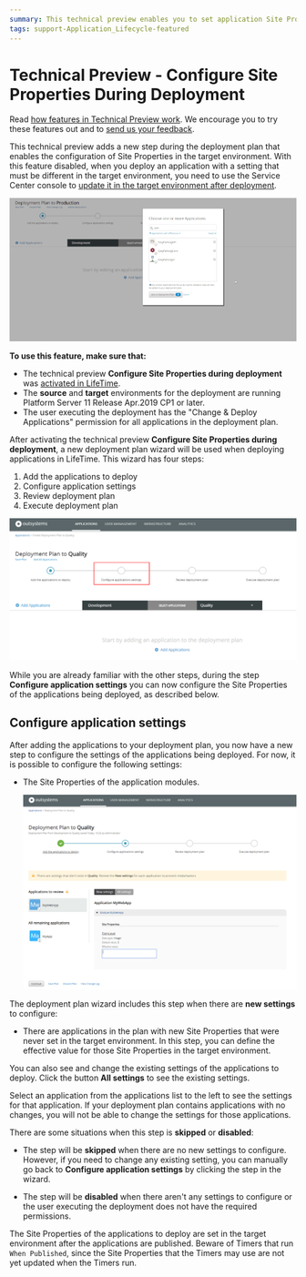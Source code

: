 ```yaml
---
summary: This technical preview enables you to set application Site Properties in the target environment while performing a deployment in LifeTime.
tags: support-Application_Lifecycle-featured
---
```


# Technical Preview - Configure Site Properties During Deployment

<div class="info" markdown="1">

Read [how features in Technical Preview work](https://success.outsystems.com/Support/Enterprise_Customers/Upgrading/Technical_Preview_features). We encourage you to try these features out and to [send us your feedback](https://www.outsystems.com/forums/discussion/48360/configure-site-properties-during-deployment/#Post177757).

</div>

This technical preview adds a new step during the deployment plan that enables the configuration of Site Properties in the target environment. With this feature disabled, when you deploy an application with a setting that must be different in the target environment, you need to use the Service Center console to [update it in the target environment after deployment](configure-application-settings-after-deployment.md).

![](images/configure-settings-during-deploy-1.gif)

<div class="info" markdown="1">

**To use this feature, make sure that:**

* The technical preview **Configure Site Properties during deployment** was [activated in LifeTime](https://success.outsystems.com/Support/Enterprise_Customers/Upgrading/Technical_Preview_features).
* The **source** and **target** environments for the deployment are running Platform Server 11 Release Apr.2019 CP1 or later.
* The user executing the deployment has the "Change & Deploy Applications" permission for all applications in the deployment plan.

</div>

After activating the technical preview **Configure Site Properties during deployment**, a new deployment plan wizard will be used when deploying applications in LifeTime. This wizard has four steps:

1. Add the applications to deploy
1. Configure application settings
1. Review deployment plan
1. Execute deployment plan

![](images/configure-settings-during-deploy-2.png?width=800)

While you are already familiar with the other steps, during the step **Configure application settings** you can now configure the Site Properties of the applications being deployed, as described below.

## Configure application settings

After adding the applications to your deployment plan, you now have a new step to configure the settings of the applications being deployed. For now, it is possible to configure the following settings:

* The Site Properties of the application modules.

    ![](images/configure-site-settings-during-deploy-3.png?width=800)


The deployment plan wizard includes this step when there are **new settings** to configure:

* There are applications in the plan with new Site Properties that were never set in the target environment. In this step, you can define the effective value for those Site Properties in the target environment.

You can also see and change the existing settings of the applications to deploy. Click the button **All settings** to see the existing settings.

Select an application from the applications list to the left to see the settings for that application. If your deployment plan contains applications with no changes, you will not be able to change the settings for those applications.

There are some situations when this step is **skipped** or **disabled**:

* The step will be **skipped** when there are no new settings to configure. However, if you need to change any existing setting, you can manually go back to **Configure application settings** by clicking the step in the wizard.


* The step will be **disabled** when there aren't any settings to configure or the user executing the deployment does not have the required permissions.

The Site Properties of the applications to deploy are set in the target environment after the applications are published. Beware of Timers that run `When Published`, since the Site Properties that the Timers may use are not yet updated when the Timers run.
